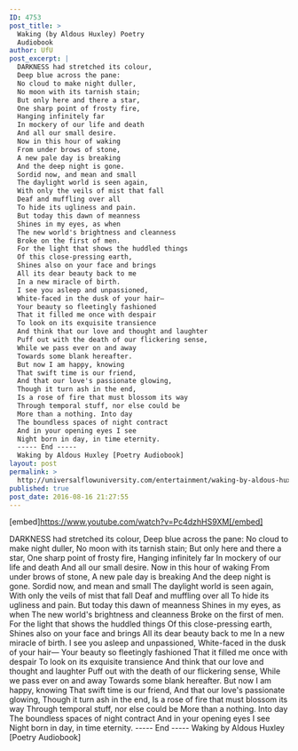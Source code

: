 ```yaml
---
ID: 4753
post_title: >
  Waking (by Aldous Huxley) Poetry
  Audiobook
author: UfU
post_excerpt: |
  DARKNESS had stretched its colour,
  Deep blue across the pane:
  No cloud to make night duller,
  No moon with its tarnish stain;
  But only here and there a star,
  One sharp point of frosty fire,
  Hanging infinitely far
  In mockery of our life and death
  And all our small desire.
  Now in this hour of waking
  From under brows of stone,
  A new pale day is breaking
  And the deep night is gone.
  Sordid now, and mean and small
  The daylight world is seen again,
  With only the veils of mist that fall
  Deaf and muffling over all
  To hide its ugliness and pain.
  But today this dawn of meanness
  Shines in my eyes, as when
  The new world's brightness and cleanness
  Broke on the first of men.
  For the light that shows the huddled things
  Of this close-pressing earth,
  Shines also on your face and brings
  All its dear beauty back to me
  In a new miracle of birth.
  I see you asleep and unpassioned,
  White-faced in the dusk of your hair—
  Your beauty so fleetingly fashioned
  That it filled me once with despair
  To look on its exquisite transience
  And think that our love and thought and laughter
  Puff out with the death of our flickering sense,
  While we pass ever on and away
  Towards some blank hereafter.
  But now I am happy, knowing
  That swift time is our friend,
  And that our love's passionate glowing,
  Though it turn ash in the end,
  Is a rose of fire that must blossom its way
  Through temporal stuff, nor else could be
  More than a nothing. Into day
  The boundless spaces of night contract
  And in your opening eyes I see
  Night born in day, in time eternity.
  ----- End -----
  Waking by Aldous Huxley [Poetry Audiobook]
layout: post
permalink: >
  http://universalflowuniversity.com/entertainment/waking-by-aldous-huxley-poetry-audiobook/
published: true
post_date: 2016-08-16 21:27:55
---
```

[embed]https://www.youtube.com/watch?v=Pc4dzhHS9XM[/embed]<br>
<p>DARKNESS had stretched its colour,
Deep blue across the pane:
No cloud to make night duller,
No moon with its tarnish stain;
But only here and there a star,
One sharp point of frosty fire,
Hanging infinitely far
In mockery of our life and death
And all our small desire.
Now in this hour of waking
From under brows of stone,
A new pale day is breaking
And the deep night is gone.
Sordid now, and mean and small
The daylight world is seen again,
With only the veils of mist that fall
Deaf and muffling over all
To hide its ugliness and pain.
But today this dawn of meanness
Shines in my eyes, as when
The new world's brightness and cleanness
Broke on the first of men.
For the light that shows the huddled things
Of this close-pressing earth,
Shines also on your face and brings
All its dear beauty back to me
In a new miracle of birth.
I see you asleep and unpassioned,
White-faced in the dusk of your hair—
Your beauty so fleetingly fashioned
That it filled me once with despair
To look on its exquisite transience
And think that our love and thought and laughter
Puff out with the death of our flickering sense,
While we pass ever on and away
Towards some blank hereafter.
But now I am happy, knowing
That swift time is our friend,
And that our love's passionate glowing,
Though it turn ash in the end,
Is a rose of fire that must blossom its way
Through temporal stuff, nor else could be
More than a nothing. Into day
The boundless spaces of night contract
And in your opening eyes I see
Night born in day, in time eternity.
----- End -----
Waking by Aldous Huxley [Poetry Audiobook]</p>